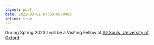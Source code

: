 ```yaml
---
layout: post
date: 2022-03-01 07:59:00-0400
inline: true
---
```


During Spring 2023 I will be a Visiting Fellow at <a href="https://www.asc.ox.ac.uk/">All Souls,  University of Oxford</a>.
